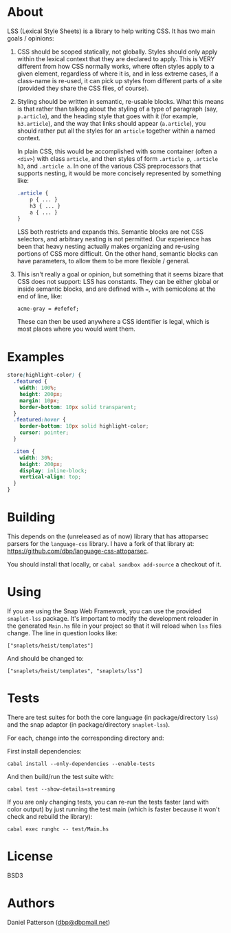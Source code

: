 # About

LSS (Lexical Style Sheets) is a library to help writing CSS. It has
two main goals / opinions:

1. CSS should be scoped statically, not globally. Styles should only
   apply within the lexical context that they are declared to
   apply. This is VERY different from how CSS normally works, where
   often styles apply to a given element, regardless of where it is,
   and in less extreme cases, if a class-name is re-used, it can pick
   up styles from different parts of a site (provided they share the
   CSS files, of course).

2. Styling should be written in semantic, re-usable blocks. What this
   means is that rather than talking about the styling of a type of
   paragraph (say, `p.article`), and the heading style that goes with
   it (for example, `h3.article`), and the way that links should
   appear (`a.article`), you should rather put all the styles for an
   `article` together within a named context.

   In plain CSS, this would be accomplished with some container (often
   a `<div>`) with class `article`, and then styles of form `.article
   p`, `.article h3`, and `.article a`. In one of the various CSS
   preprocessors that supports nesting, it would be more concisely
   represented by something like:

   ```scss
   .article {
       p { ... }
       h3 { ... }
       a { ... }
   }
   ```

   LSS both restricts and expands this. Semantic blocks are not CSS
   selectors, and arbitrary nesting is not permitted. Our experience
   has been that heavy nesting actually makes organizing and re-using
   portions of CSS more difficult. On the other hand, semantic blocks
   can have parameters, to allow them to be more flexible / general.

3. This isn't really a goal or opinion, but something that it seems
   bizare that CSS does not support: LSS has constants. They can be
   either global or inside semantic blocks, and are defined with `=`,
   with semicolons at the end of line, like:

   ```
   acme-gray = #efefef;
   ```

   These can then be used anywhere a CSS identifier is legal, which is
   most places where you would want them.

# Examples

```scss
store(highlight-color) {
  .featured {
    width: 100%;
    height: 200px;
    margin: 10px;
    border-bottom: 10px solid transparent;
  }
  .featured:hover {
    border-bottom: 10px solid highlight-color;
    cursor: pointer;
  }

  .item {
    width: 30%;
    height: 200px;
    display: inline-block;
    vertical-align: top;
  }
}
```

# Building

This depends on the (unreleased as of now) library that has attoparsec
parsers for the `language-css` library. I have a fork of that library at:
https://github.com/dbp/language-css-attoparsec.

You should install that locally, or `cabal sandbox add-source` a
checkout of it.

# Using

If you are using the Snap Web Framework, you can use the provided
`snaplet-lss` package. It's important to modify the development reloader
in the generated `Main.hs` file in your project so that it will reload
when `lss` files change. The line in question looks like:

    ["snaplets/heist/templates"]

And should be changed to:

    ["snaplets/heist/templates", "snaplets/lss"]


# Tests

There are test suites for both the core language (in package/directory
`lss`) and the snap adaptor (in package/directory `snaplet-lss`).

For each, change into the corresponding directory and:

First install dependencies:

    cabal install --only-dependencies --enable-tests

And then build/run the test suite with:

    cabal test --show-details=streaming

If you are only changing tests, you can re-run the tests faster (and
with color output) by just running the test main (which is faster
because it won't check and rebuild the library):

    cabal exec runghc -- test/Main.hs

# License
BSD3

# Authors
Daniel Patterson (dbp@dbpmail.net)
